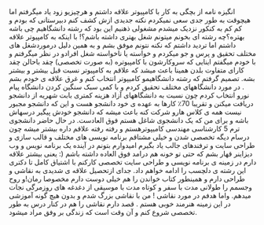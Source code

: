 <html lang="en">
<head>
    <meta charset="UTF-8">
    <meta name="viewport"
          content="width=device-width, user-scalable=no, initial-scale=1.0, maximum-scale=1.0, minimum-scale=1.0">
    <meta http-equiv="X-UA-Compatible" content="ie=edge">
    <title>SOP</title>
    <link rel="stylesheet" href="style.css">

</head>
<body>
<div>
    <span>انگيزه نامه</span>
    <span> از بچگی به کار با کامپیوتر علاقه داشتم و هرچیزیو زود یاد میگرفتم اما هیچوقت به طور جدی سعی نمیکردم نکته جدیدی ازش کشف کنم
دبیرستانی که بودم و کم کم به کنکور نزدیک میشدم مشغولی ذهنیم این بود که رشته دانشگاهیم چی باشه بهتره؟چه رشته ای بخونم میتونم شغل بهتری داشته باشم؟! 
با اینکه به کامپیوتر علاقه داشتم اما تردید داشتم که نکنه نتونم موفق بشم و به همین دلیل
درموردشغل های مختلف تحقیق و پرس و جو میکردم و خواسته یا ناخواسته شغل افرادو در نظر میگرفتم و با خودم میگفتم اینایی که 
سروکارشون با کامپیوتره (به صورت تخصصی) چقد باحالن چقد کارای متفاوت بلدن همینا باعث میشد که علاقم به کامپیوتر نسبت قبل بیشتر و بیشتر بشه.
تصمیم گرفتم که رشته دانشگاهیمو کامیپوتر انتخاب کنم و غرق علاقه ی خودم بشم . در مورد دانشگاههای مختلف تحقیق کردم و با کمی سبک سنگین کردن 
 دانشگاه پیام نورو انتخاب کردم چون نسبت به دانشگاههای آزاد هزینه
کمتری بابت شهریه از دانشجو دریافت میکنن و تقریبا 70٪ کارها به عهده ی خود دانشجو هست و این که دانشجو مجبور نیست همه ی کلاس هارو شرکت کنه
 باعث میشه که دانشجو خودش پیگیر درسهاش باشه و برای من که
 یک دانشجوی شاغل هستم فوق العادست.
در حال حاضر دانشجوی ترم 5 کارشناسی مهندسی کامیپوترهستم و رفته رفته علاقم داره بیشتر میشه چون درسام دیگه تخصصی شدن و
 خیلی مشتاقم برنامه نویسی های مختلف و قالب سازی و طراحی سایت و ترفندهای جالب یاد بگیرم
 امیدوارم بتونم در آینده یک برنامه نویس و وب دیزاینر قهار بشم که حتی تو خونه هم درامد فوق العاده داشته باشم (: 
یعنی بیشتر علاقه دارم در زمینه ی برنامه نویسی و طراحی سایت تخصصی کارکنم
با اشتیاق کامل تا دکتری این رشته ی دلچسب را ادامه خواهم داد.
جدای ازتحصیل علاقه ی شدیدی به نقاشی و طراحی دارم و همینطور کتاب خواندن را هم خیلی دوست دارم مخصوصا رمان!و
 روح وجسمم را طولانی مدت با سفر و کوتاه مدت با موسیقی از دغدغه های روزمرگی نجات میدهم.
واما هدفم در مورد نقاشی ! من با نقاشی بزرگ شدم و بدون هیچ گونه آموزشی در این زمینه هنرمند خوبی هستم .
قصد دارم نقاشی را هم در کنار درس به طور تخصصی شروع کنم و آن وقت است که زندگی بر وفق مراد میشود.

       
</span>
</div>
</body>

